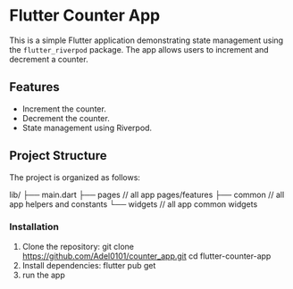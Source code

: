 # Flutter Counter App

This is a simple Flutter application demonstrating state management using the `flutter_riverpod` package. The app allows users to increment and decrement a counter.

## Features

- Increment the counter.
- Decrement the counter.
- State management using Riverpod.

## Project Structure

The project is organized as follows:

lib/
├── main.dart
├── pages // all app pages/features
├── common // all app helpers and constants
└── widgets // all app common widgets

### Installation

1. Clone the repository:
   git clone https://github.com/Adel0101/counter_app.git
   cd flutter-counter-app
2. Install dependencies:
   flutter pub get
3. run the app